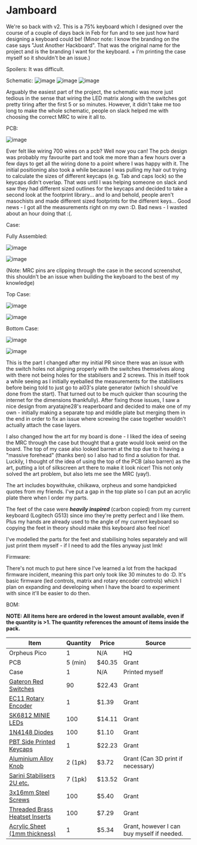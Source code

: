 # Jamboard

We're so back with v2.
This is a 75% keyboard which I designed over the course of a couple of days back in Feb for fun and to see just how hard designing a keyboard could be!
(Minor note: I know the branding on the case says "Just Another Hackboard". That was the original name for the project and is the branding I want for the keyboard. + I'm printing the case myself so it shouldn't be an issue.)

Spoilers: It was difficult.

Schematic:
![image](https://github.com/user-attachments/assets/e7a38927-3d77-436f-b328-701bc1124f09)
![image](https://github.com/user-attachments/assets/6f2aa29f-deaf-46ef-ac56-3ba0a11f4d1b)
![image](https://github.com/user-attachments/assets/6607ca3a-f9d2-424d-bef2-c37913acca1f)

Arguably the easiest part of the project, the schematic was more just tedious in the sense that wiring the LED matrix along with the switches got pretty tiring after the first 5 or so minutes.
However, it didn't take me too long to make the whole schematic, people on slack helped me with choosing the correct MRC to wire it all to.

PCB:

![image](https://github.com/user-attachments/assets/79c1f397-91e0-4369-9c15-ad88463334f2)

Ever felt like wiring 700 wires on a pcb? Well now you can!
The pcb design was probably my favourite part and took me more than a few hours over a few days to get all the wiring done to a point where I was happy with it.
The initial positioning also took a while because I was pulling my hair out trying to calculate the sizes of different keycaps (e.g. Tab and caps lock) so the keycaps didn't overlap.
That *was* until I was helping someone on slack and saw they had different sized outlines for the keycaps and decided to take a second look at the footprint library... and lo and behold, people aren't masochists and made different sized footprints for the different keys...
Good news - I got all the measurements right on my own :D.
Bad news - I wasted about an hour doing that :(.

Case:

Fully Assembled:

![image](https://github.com/user-attachments/assets/4ea43f57-9278-49d4-b2c0-d80f60a2ee00)

![image](https://github.com/user-attachments/assets/c912326d-1a4c-4c4a-937b-f37688a0bf6c)

(Note: MRC pins are clipping through the case in the second screenshot, this shouldn't be an issue when building the keyboard to the best of my knowledge)

Top Case:

![image](https://github.com/user-attachments/assets/c15ccecc-b048-4b0d-b3d6-72bb347be2b7)

![image](https://github.com/user-attachments/assets/7147ca92-0de1-4036-9acf-cbc7e33c0398)

Bottom Case:

![image](https://github.com/user-attachments/assets/411e294e-dc8e-4765-ad6c-d305704a2e55)

![image](https://github.com/user-attachments/assets/40052b47-057d-46b4-a31c-3b82b084adfb)

This is the part I changed after my initial PR since there was an issue with the switch holes not aligning properly with the switches themselves along with there not being holes for the stabilsers and 2 screws. This in itself took a while seeing as I initially eyeballed the measurements for the stabilisers before being told to just go to ai03's plate generator (which I should've done from the start). That turned out to be much quicker than scouring the internet for the dimensions thankfully).
After fixing those issues, I saw a nice design from aryatajne28's reaperboard and decided to make one of my own - initially making a separate top and middle plate but merging them in the end in order to fix an issue where screwing the case together wouldn't actually attach the case layers.

I also changed how the art for my board is done - I liked the idea of seeing the MRC through the case but thought that a grate would look weird on the board. The top of my case also looked barren at the top due to it having a "massive forehead" (thanks ben) so I also had to find a solution for that. Luckily, I thought of the idea of using the top of the PCB (also barren) as the art, putting a lot of silkscreen art there to make it look nicer! This not only solved the art problem, but also lets me see the MRC (yay!).

The art includes boywithuke, chiikawa, orpheus and some handpicked quotes from my friends. I've put a gap in the top plate so I can put an acrylic plate there when I order my parts.

The feet of the case were ***heavily inspired*** (carbon copied) from my current keyboard (Logitech G513) since imo they're pretty perfect and I like them. Plus my hands are already used to the angle of my current keyboard so copying the feet in theory should make this keyboard also feel nice!

I've modelled the parts for the feet and stabilising holes separately and will just print them myself - if I need to add the files anyway just lmk!

Firmware:

There's not much to put here since I've learned a lot from the hackpad firmware incident, meaning this part only took like 30 minutes to do :D.
It's basic firmware (led controls, matrix and rotary encoder controls) which I plan on expanding and developing when I have the board to experiment with since it'll be easier to do then.

BOM:

**NOTE: All items here are ordered in the lowest amount available, even if the quantity is >1. The quantity references the amount of items inside the pack.**

| Item | Quantity | Price | Source |
|------|----------|-------|-------|
| Orpheus Pico | 1 | N/A | HQ |
| PCB | 5 (min) | $40.35 | Grant |
| Case | 1 | N/A | Printed myself |
| [Gateron Red Switches](https://www.aliexpress.com/item/1005005550328893.html?spm=a2g0o.productlist.main.8.2f7f7150eWzJNT&aem_p4p_detail=202506080953021465465888897560003911256&algo_pvid=33e5ce8c-8cb6-4f81-86de-9046f2a9f0ac&algo_exp_id=33e5ce8c-8cb6-4f81-86de-9046f2a9f0ac-7&pdp_ext_f=%7B%22order%22%3A%22662%22%2C%22eval%22%3A%221%22%7D&pdp_npi=4%40dis%21GBP%214.61%213.62%21%21%216.07%214.77%21%402103835e17494015820245584eae94%2112000033504668219%21sea%21UK%210%21ABX&curPageLogUid=MwMlj8fFEqvK&utparam-url=scene%3Asearch%7Cquery_from%3A&search_p4p_id=202506080953021465465888897560003911256_2) | 90 | $22.43 | Grant |
| [EC11 Rotary Encoder](https://www.aliexpress.com/item/4000911785652.html?spm=a2g0o.productlist.main.5.62b32671VAKecz&algo_pvid=9e0890ab-3a0f-4ae8-9276-73388fd81955&algo_exp_id=9e0890ab-3a0f-4ae8-9276-73388fd81955-2&pdp_ext_f=%7B%22order%22%3A%2247%22%2C%22eval%22%3A%221%22%7D&pdp_npi=4%40dis%21GBP%210.90%210.78%21%21%211.13%210.98%21%40211b618e17424131559716674e1e90%2110000010539216633%21sea%21UK%210%21ABX&curPageLogUid=ffkDZnXSsCcj&utparam-url=scene%3Asearch%7Cquery_from%3A) | 1 | $1.39 | Grant |
| [SK6812 MINIE LEDs](https://www.aliexpress.com/item/1005004249903121.html?spm=a2g0o.productlist.main.37.7af85pmJ5pmJqk&algo_pvid=8c7a5ea7-f458-4e97-aaa2-8f9b79d97329&algo_exp_id=8c7a5ea7-f458-4e97-aaa2-8f9b79d97329-18&pdp_ext_f=%7B%22order%22%3A%2234%22%2C%22eval%22%3A%221%22%7D&pdp_npi=4%40dis%21GBP%2115.33%2110.96%21%21%2119.27%2113.78%21%40211b613917421674405453531e93e5%2112000028520276327%21sea%21UK%210%21ABX&curPageLogUid=JZ6IYBnz0uC4&utparam-url=scene%3Asearch%7Cquery_from%3A) | 100 | $14.11 | Grant |
| [1N4148 Diodes](https://www.aliexpress.com/item/4000142272546.html?spm=a2g0o.productlist.main.2.735067ddyTMuJc&algo_pvid=fec3629a-acaf-4354-9f12-13d795d84c55&algo_exp_id=fec3629a-acaf-4354-9f12-13d795d84c55-1&pdp_ext_f=%7B%22order%22%3A%221815%22%2C%22eval%22%3A%221%22%7D&pdp_npi=4%40dis%21GBP%211.19%210.81%21%21%2111.30%217.70%21%40210385bb17494021031734897ea6e9%2110000000428321629%21sea%21UK%210%21ABX&curPageLogUid=RL3OxzDUpyMF&utparam-url=scene%3Asearch%7Cquery_from%3A) | 100 | $1.10 | Grant |
| [PBT Side Printed Keycaps](https://www.amazon.co.uk/PBT-Keycaps-Minimalist-Mechanical-Keyboards/dp/B0BZCFFB94/ref=sr_1_4?crid=3CJVCWWTIXSZC&dib=eyJ2IjoiMSJ9.-mHMjP_BmZ25B8LQu0m3dCQhHV4M95rb1lZQ7p6S3F-HPC5wnUEMVESuynOHin3OVQT9qNhwNlVOEw9dzIA9VrCvIDXsWnjMDsZBFPla0Dlga5Kn31kxg0ChNFtf11zjBKriaMgnkxk98en5kk4FcAVK0aMJDV1rmgmRYcEjWi9VrF6q4Paf_ZouNvqXsFDzoSC7Zp931EBfCTud8alwKIvVihh7J2LKqt0hn5EomHk.cmPxU1z0y1_UQiCK2pBZgwjAaG2T4qeUbMdxiPmK7Bs&dib_tag=se&keywords=iso%2Bkeycaps%2B75%25&qid=1742170636&sprefix=iso%2Bkeycaps%2B75%25%2Caps%2C61&sr=8-4&th=1) | 1 | $22.23 | Grant |
| [Aluminium Alloy Knob](https://www.aliexpress.com/item/1005008054145777.html?spm=a2g0o.productlist.main.3.3298pF0GpF0GKG&algo_pvid=dd0c1415-7c6c-4f84-ab6c-3cfc36ac088d&algo_exp_id=dd0c1415-7c6c-4f84-ab6c-3cfc36ac088d-2&pdp_ext_f=%7B%22order%22%3A%2257%22%2C%22eval%22%3A%221%22%7D&pdp_npi=4%40dis%21GBP%213.36%212.75%21%21%214.43%213.63%21%40210388c917494023116053534ef736%2112000043462088003%21sea%21UK%210%21ABX&curPageLogUid=gai0n1VfPVXH&utparam-url=scene%3Asearch%7Cquery_from%3A) | 2 (1pk) | $3.72 | Grant (Can 3D print if necessary) |
| [Sarini Stabilisers 2U etc.](https://www.amazon.co.uk/Sarini-Stabilizers-Stabilizer-Replacement-Accessories/dp/B0D6VF4SQB/ref=sr_1_4?crid=2KCKFSMH49UTE&dib=eyJ2IjoiMSJ9.Y7bI0HCJ5jJu9W8mk2Oc1jZz8aztxGKzlwEJmlLEbcRRkfR2VJwT15xxfYmwPCxdecmvbbx0UCYbv0bYzhmw6_KEjYpbUicMTkmWZ1qLPceNrKuxlnGPSgWjK1o6_mTKLA9uMO5w3p0bU2btaNV6d-m2vIa96hq-Rni3JlgGRGFo_7mpruQ6XpebJdEU2NYDZ4J7557-R2a2XTXv44W93TsBCPXOYgEYkYBHqoPf14w.TrMGy3DaCrDZfB0lNJzvSSh8TvosaJTck1p1SynDWvM&dib_tag=se&keywords=keyboard+stabilisers&qid=1742170441&s=instant-video&sprefix=keyboard+stabilisers%2Cinstant-video%2C63&sr=1-4) | 7 (1pk) | $13.52 | Grant |
| [3x16mm Steel Screws](https://www.amazon.co.uk/16mm-Small-Steel-Countersunk-Screws/dp/B083M983XD/ref=sr_1_1?crid=2YCIW8N84CPBZ&dib=eyJ2IjoiMSJ9.sxY40KHto88NbNTRrNYqFNL_xAMeXLNzbxHxQnpeCfi-GY3AuMJ3yvpAIIYh_KnruBCnlyq_gDdp6uj0aEKvaA-7iQr3zwnGwd5Fk3rww1SoOPqroQInLNOEuiwm7JWGc2ndfOiMKpbjvQqAovhuFJ5Pg_adaYuQfy6zO36taAhByr5hqUsc2U4WogbjRkfpIwopi3Ss-tReO-OjxC_CeQ5LFdwkFd0GdVhTrONCpo4.mlhAqYAFh7roaa1RBOHHbjo9X3jp3TkcGUi6Nq6y4FE&dib_tag=se&keywords=3x16mm+screws+and+inserts&qid=1742393021&s=instant-video&sprefix=3x16mm+screws+and+insets%2Cinstant-video%2C53&sr=1-1) | 100 | $5.40 | Grant |
| [Threaded Brass Heatset Inserts](https://www.amazon.co.uk/Threaded-Inserts-Printing-Knurled-Automotive/dp/B0BVMK6DTK/ref=sr_1_20?crid=304TAPBP0T1RK&dib=eyJ2IjoiMSJ9.SLzAz5nvMLiSfDW9QBVN_cugMbC4GfU3uKWASzXesm-kiWVugTADAXMm_qTBywAInMS5mNBqbdhyPqE32-XXjMZdG2OqQ7MFTtAwnNpw62FpYwHZE1b6Ysuybw49Uo1TiUVirAqYjy5nNVM_pOQHHJDuektypkxMjbRKS_JpbWzctG5IuTbPZc6AjH-h53x9YzoVGigfiKn1GAVVgnw4twayiqmo7o2OlLdHWkeCzkI8QPy6Gq4CeIAQIBp5yCc1pi-IdIaU8EjI4T0pg7XRcE1vCO1ZgYUXOY4xtkNhsV2ZlgEmutTbXIKZ3i1ue99AFU5CLtm8Q37hBSWaoHwP0lGsa7_VPlfe2HjoHr5fhJIWTErSWuIj7hTF20UiWwM3EZ1-D5gWIxIi-GfIkPFCU7qNFMhCroWv16tnf3efMuCNoFZDB__EW9xNmfw3jIqq.mb_GctK0GSdkZogRRybOBcjlYJpu2nEPvJNbHE7pmtQ&dib_tag=se&keywords=M3x16mm+heat+inserts&qid=1742397968&sprefix=m3x16mm+heat+inserts%2Caps%2C53&sr=8-20) | 100 | $7.29 | Grant |
| [Acrylic Sheet (1mm thickness)](https://www.theplasticpeople.co.uk/clear-as-glass-acrylic-perspex/) | 1 | $5.34 | Grant, however I can buy myself if needed. |
